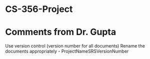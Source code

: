 # CS-356-Project

# Comments from Dr. Gupta
Use version control (version number for all documents)
Rename the documents appropriately - ProjectNameSRSVersionNumber
